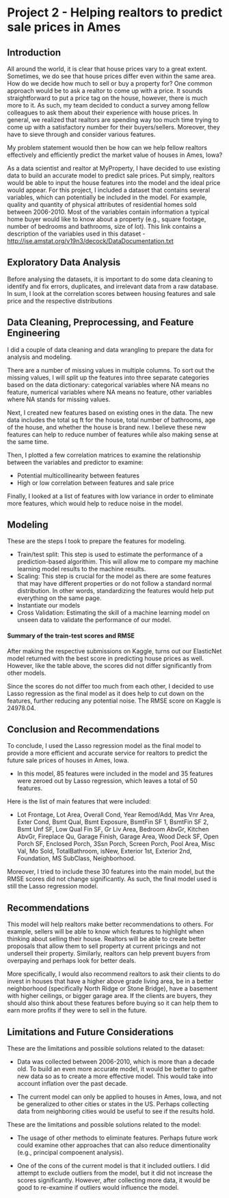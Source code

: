 
# Project 2 - Helping realtors to predict sale prices in Ames 

## Introduction

All around the world, it is clear that house prices vary to a great extent. Sometimes, we do see that house prices differ even within the same area. How do we decide how much to sell or buy a property for? One common approach would be to ask a realtor to come up with a price. It sounds straightforward to put a price tag on the house, however, there is much more to it. As such, my team decided to conduct a survey among fellow colleagues to ask them about their experience with house prices. In general, we realized that realtors are spending way too much time trying to come up with a satisfactory number for their buyers/sellers. Moreover, they have to sieve through and consider various features.

My problem statement wouold then be how can we help fellow realtors effectively and efficiently predict the market value of houses in Ames, Iowa? 

As a data scientist and realtor at MyProperty, I have decided to use existing data to build an accurate model to predict sale prices. Put simply, realtors would be able to input the house features into the model and the ideal price would appear. For this project, I included a dataset that contains several variables, which can potentially be included in the model. For example, quality and quantity of physical attributes of residential homes sold between 2006-2010. Most of the variables contain information a typical home buyer would like to know about a property (e.g., square footage, number of bedrooms and bathrooms, size of lot). This link contains a description of the variables used in this dataset - http://jse.amstat.org/v19n3/decock/DataDocumentation.txt

## Exploratory Data Analysis
Before analysing the datasets, it is important to do some data cleaning to identify and fix errors, duplicates, and irrelevant data from a raw database. In sum, I look at the correlation scores between housing features and sale price and the respective distributions 

## Data Cleaning, Preprocessing, and Feature Engineering

I did a couple of data cleaning and data wrangling to prepare the data for analysis and modeling.

There are a number of missing values in multiple columns. To sort out the missing values, I will split up the features into three separate categories based on the data dictionary: categorical variables where NA means no feature, numerical variables where NA means no feature, other variables where NA stands for missing values.

Next, I created new features based on existing ones in the data. The new data includes the total sq ft for the house, total number of bathrooms, age of the house, and whether the house is brand new. I believe these new features can help to reduce number of features while also making sense at the same time.

Then, I plotted a few correlation matrices to examine the relationship between the variables and predictor to examine:
- Potential multicollinearity between features
- High or low correlation between features and sale price 

Finally, I looked at a list of features with low variance in order to eliminate more features, which would help to reduce noise in the model.

## Modeling
These are the steps I took to prepare the features for modeling. 
- Train/test split: This step is used to estimate the performance of a prediction-based algorithim. This will allow me to compare my machine learning model results to the machine results. 
- Scaling: This step is crucial for the model as there are some features that may have different properties or do not follow a standard normal distribution. In other words, standardizing the features would help put everything on the same page.
- Instantiate our models
- Cross Validation: Estimating the skill of a machine learning model on unseen data to validate the performance of our model.


#### Summary of the train-test scores and RMSE 

After making the respective submissions on Kaggle, turns out our ElasticNet model returned with the best score in predicting house prices as well. However, like the table above, the scores did not differ significantly from other models. 

Since the scores do not differ too much from each other, I decided to use Lasso regression as the final model as it does help to cut down on the features, further reducing any potential noise. The  RMSE score on Kaggle is 24978.04.

## Conclusion and Recommendations
To conclude, I used the Lasso regression model as the final model to provide a more efficient and accurate service for realtors to predict the future sale prices of houses in Ames, Iowa. 
- In this model, 85 features were included in the model and 35 features were zeroed out by Lasso regression, which leaves a total of 50 features.

Here is the list of main features that were included: 
- Lot Frontage, Lot Area, Overall Cond, Year Remod/Add, Mas Vnr Area, Exter Cond, Bsmt Qual, Bsmt Exposure, BsmtFin SF 1, BsmtFin SF 2, Bsmt Unf SF, Low Qual Fin SF, Gr Liv Area, Bedroom AbvGr, Kitchen AbvGr, Fireplace Qu, Garage Finish, Garage Area, Wood Deck SF, Open Porch SF, Enclosed Porch, 3Ssn Porch, Screen Porch, Pool Area, Misc Val, Mo Sold, TotalBathroom, isNew, Exterior 1st, Exterior 2nd, Foundation, MS SubClass, Neighborhood. 
    
Moreover, I tried to include these 30 features into the main model, but the RMSE scores did not change significantly. As such, the final model used is still the Lasso regression model. 

## Recommendations

This model will help realtors make better recommendations to others. For example, sellers will be able to know which features to highlight when thinking about selling their house. Realtors will be able to create better proposals that allow them to sell property at current pricings and not undersell their property. Similarly, realtors can help prevent buyers from overpaying and perhaps look for better deals. 

More specifically, I would also recommend realtors to ask their clients to do invest in houses that have a higher above grade living area, be in a better neighborhood (specifically North Ridge or Stone Bridge), have a basement with higher ceilings, or bigger garage area. If the clients are buyers, they should also think about these features before buying so it can help them to earn more profits if they were to sell in the future. 


## Limitations and Future Considerations
These are the limitations and possible solutions related to the dataset:

- Data was collected between 2006-2010, which is more than a decade old. To build an even more accurate model, it would be better to gather new data so as to create a more effective model. This would take into account inflation over the past decade.

- The current model can only be applied to houses in Ames, Iowa, and not be generalized to other cities or states in the US. Perhaps collecting data from neighboring cities would be useful to see if the results hold.

These are the limitations and possible solutions related to the model: 

- The usage of other methods to eliminate features. Perhaps future work could examine other approaches that can also reduce dimentionality (e.g., principal compoenent analysis). 

- One of the cons of the current model is that it included outliers. I did attempt to exclude outliers from the model, but it did not increase the scores significantly. However, after collecting more data, it would be good to re-examine if outliers would influence the model. 

